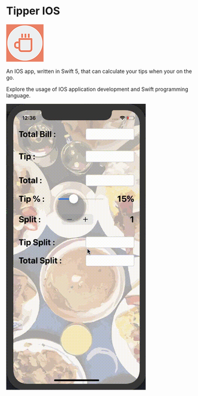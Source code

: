 # Tipper IOS

![App logo](Tipper/Assets.xcassets/AppIcon.appiconset/100.png)

An IOS app, written in Swift 5, that can calculate your tips when your on the go.

Explore the usage of IOS application development and Swift programming language.

![App demo](demo/AppDemo.gif)